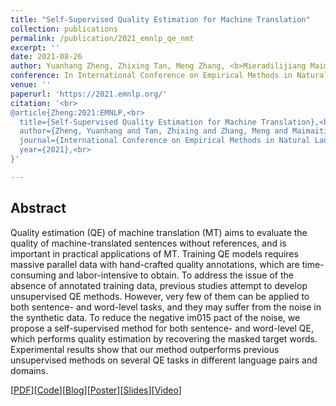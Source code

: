 ```yaml
---
title: "Self-Supervised Quality Estimation for Machine Translation"
collection: publications
permalink: /publication/2021_emnlp_qe_nmt
excerpt: ''
date: 2021-08-26
author: Yuanhang Zheng, Zhixing Tan, Meng Zhang, <b>Mieradilijiang Maimaiti</b>, Huanbo Luan, Maosong Sun, Qun Liu and Yang Liu
conference: In International Conference on Empirical Methods in Natural Language Processing <b>(EMNLP, 2021)</b> (Long paper, poster)
venue: ''
paperurl: 'https://2021.emnlp.org/'
citation: '<br>
@article{Zheng:2021:EMNLP,<br>
  title={Self-Supervised Quality Estimation for Machine Translation},<br>
  author={Zheng, Yuanhang and Tan, Zhixing and Zhang, Meng and Maimaiti, Mieradilijiang and Luan, Huanbo and Sun, Maosong and Liu, Qun and Liu, Yang},<br>
  journal={International Conference on Empirical Methods in Natural Language Processing (EMNLP)},<br>
  year={2021},<br>
}'

---
```

<h2><strong>Abstract</strong></h2>
Quality estimation (QE) of machine translation (MT) aims to evaluate the quality of machine-translated sentences without references, and is important in practical applications of MT. Training QE models requires massive parallel data with hand-crafted quality annotations, which are time-consuming and labor-intensive to obtain. To address the issue of the absence of annotated training data, previous studies attempt to develop unsupervised QE methods. However, very few of them can be applied to both sentence- and word-level tasks, and they may suffer from the noise in the synthetic data. 
To reduce the negative im015 pact of the noise, we propose a self-supervised method for both sentence- and word-level QE, which performs quality estimation by recovering the masked target words. Experimental results show that our method outperforms previous unsupervised methods on several QE tasks in different language pairs and domains.

\[[PDF](https://miradel51.github.io/files/emnlp2021_qe.pdf)\]\[[Code](https://github.com/THUNLP-MT/SelfSupervisedQE)\]\[[Blog](https://thumtblog.github.io/2021/09/20/self-supervised-qe/)\]\[[Poster](https://miradel51.github.io/files/emnlp2021_yuanhang_poster.pdf)\]\[[Slides](https://miradel51.github.io/files/emnlp2021_yuanhang_slides.pdf)\]\[[Video](https://miradel51.github.io/files/emnlp2021_yuanhang_video.pdf)\]
